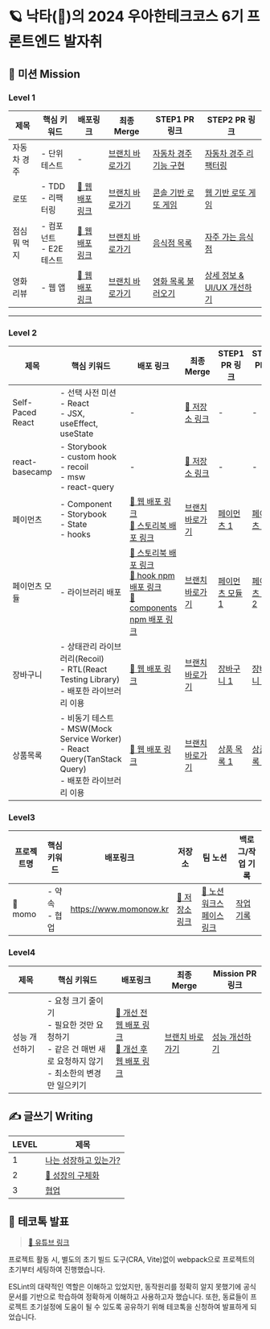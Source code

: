 # 🪐 낙타(🐫)의 2024 우아한테크코스 6기 프론트엔드 발자취

## 🎯 미션 Mission

### Level 1

| 제목         | 핵심 키워드                  | 배포링크                                                              | 최종 Merge                                                                              | STEP1 PR 링크                                                                         | STEP2 PR 링크                                                                                 |
| ------------ | ---------------------------- | --------------------------------------------------------------------- | --------------------------------------------------------------------------------------- | ------------------------------------------------------------------------------------- | --------------------------------------------------------------------------------------------- |
| 자동차 경주  | - 단위 테스트                | -                                                                     | [브랜치 바로가기](https://github.com/woowacourse/javascript-racingcar/tree/largopie)    | [자동차 경주 기능 구현](https://github.com/woowacourse/javascript-racingcar/pull/261) | [자동차 경주 리팩터링](https://github.com/woowacourse/javascript-racingcar/pull/301)          |
| 로또         | - TDD <br> - 리팩터링        | [🔗 웹 배포 링크](https://largopie.github.io/javascript-lotto/dist)   | [브랜치 바로가기](https://github.com/woowacourse/javascript-lotto/tree/largopie)        | [콘솔 기반 로또 게임](https://github.com/woowacourse/javascript-lotto/pull/275)       | [웹 기반 로또 게임](https://github.com/woowacourse/javascript-lotto/pull/304)                 |
| 점심 뭐 먹지 | - 컴포넌트 <br> - E2E 테스트 | [🔗 웹 배포 링크](https://largopie.github.io/javascript-lunch)        | [브랜치 바로가기](https://github.com/woowacourse/javascript-lunch/tree/largopie)        | [음식점 목록](https://github.com/woowacourse/javascript-lunch/pull/112)               | [자주 가는 음식점](https://github.com/woowacourse/javascript-lunch/pull/151)                  |
| 영화 리뷰    | - 웹 앱                      | [🔗 웹 배포 링크](https://largopie.github.io/javascript-movie-review) | [브랜치 바로가기](https://github.com/woowacourse/javascript-movie-review/tree/largopie) | [영화 목록 불러오기](https://github.com/woowacourse/javascript-movie-review/pull/127) | [상세 정보 & UI/UX 개선하기](https://github.com/woowacourse/javascript-movie-review/pull/149) |

---

### Level 2

| 제목             | 핵심 키워드                                                                                                      | 배포 링크                                                                                                                                                                                                                                                                                                          | 최종 Merge                                                                              | STEP1 PR 링크                                                                 | STEP2 PR 링크                                                                 |
| ---------------- | ---------------------------------------------------------------------------------------------------------------- | ------------------------------------------------------------------------------------------------------------------------------------------------------------------------------------------------------------------------------------------------------------------------------------------------------------------ | --------------------------------------------------------------------------------------- | ----------------------------------------------------------------------------- | ----------------------------------------------------------------------------- |
| Self-Paced React | - 선택 사전 미션 <br> - React <br> - JSX, useEffect, useState                                                    | -                                                                                                                                                                                                                                                                                                                  | [🔗 저장소 링크](https://github.com/Largopie/self-paced-react)                          | -                                                                             | -                                                                             |
| react-basecamp   | - Storybook <br> - custom hook <br> - recoil <br> - msw <br> - react-query <br>                                  | -                                                                                                                                                                                                                                                                                                                  | [🔗 저장소 링크](https://github.com/Largopie/react-basecamp)                            | -                                                                             | -                                                                             |
| 페이먼츠         | - Component <br> - Storybook <br> - State <br> - hooks                                                           | [🔗 웹 배포 링크](https://largopie.github.io/react-payments/) <br> [🔗 스토리북 배포 링크](https://6620b9c5a5e20036aa430f30-oahbybhaab.chromatic.com/)                                                                                                                                                             | [브랜치 바로가기](https://github.com/woowacourse/react-payments/tree/largopie)          | [페이먼츠 1](https://github.com/woowacourse/react-payments/pull/338)          | [페이먼츠 2](https://github.com/woowacourse/react-payments/pull/384)          |
| 페이먼츠 모듈    | - 라이브러리 배포                                                                                                | [🔗 스토리북 배포 링크](https://663342edd14cc55928a2114e-fvbeohgplf.chromatic.com/?path=/story/modal-alertmodal--default) <br> [🔗 hook npm 배포 링크](https://www.npmjs.com/package/nakta-react-payments-hooks) <br> [🔗 components npm 배포 링크](https://www.npmjs.com/package/nakta-react-payments-components) | [브랜치 바로가기](https://github.com/woowacourse/react-modules/tree/largopie)           | [페이먼츠 모듈 1](https://github.com/woowacourse/react-modules/pull/26)       | [페이먼츠 모듈 2](https://github.com/woowacourse/react-modules/pull/60)       |
| 장바구니         | - 상태관리 라이브러리(Recoil) <br> - RTL(React Testing Library) <br> - 배포한 라이브러리 이용                    | [🔗 웹 배포 링크](https://largopie.github.io/react-shopping-cart)                                                                                                                                                                                                                                                  | [브랜치 바로가기](https://github.com/woowacourse/react-shopping-cart/tree/largopie)     | [장바구니 1](https://github.com/woowacourse/react-shopping-cart/pull/277)     | [장바구니 2](https://github.com/woowacourse/react-shopping-cart/pull/294)     |
| 상품목록         | - 비동기 테스트 <br> - MSW(Mock Service Worker) <br> - React Query(TanStack Query) <br> - 배포한 라이브러리 이용 | [🔗 웹 배포 링크](https://largopie.github.io/react-shopping-products)                                                                                                                                                                                                                                              | [브랜치 바로가기](https://github.com/woowacourse/react-shopping-products/tree/largopie) | [상품 목록 1](https://github.com/woowacourse/react-shopping-products/pull/35) | [상품 목록 2](https://github.com/woowacourse/react-shopping-products/pull/54) |

### Level3

| 프로젝트명 | 핵심 키워드        | 배포링크               | 저장소                                                           | 팀 노션                                                                                               | 백로그/작업 기록                                                                                                          |
| ---------- | ------------------ | ---------------------- | ---------------------------------------------------------------- | ----------------------------------------------------------------------------------------------------- | ------------------------------------------------------------------------------------------------------------------------- |
| 🍑 momo    | - 약속 <br> - 협업 | https://www.momonow.kr | [🔗 저장소 링크](https://github.com/woowacourse-teams/2024-momo) | [🔗 노션 워크스페이스 링크](https://paper-mass-5ff.notion.site/momo-706f061b3c374f2d8f90cb8b0aabc445) | [작업 기록](https://paper-mass-5ff.notion.site/e4d30c758a4c4acd8aa096dfaa5e62a6?v=258e3a0f35f042c5b693b8386cffb336&pvs=4) |

### Level4

| 제목          | 핵심 키워드                                                                                                          | 배포링크                                                                                                                                 | 최종 Merge                                                                    | Mission PR 링크                                                        |
| ------------- | -------------------------------------------------------------------------------------------------------------------- | ---------------------------------------------------------------------------------------------------------------------------------------- | ----------------------------------------------------------------------------- | ---------------------------------------------------------------------- |
| 성능 개선하기 | - 요청 크기 줄이기<br/>- 필요한 것만 요청하기<br />- 같은 건 매번 새로 요청하지 않기<br />- 최소한의 변경만 일으키기 | [🔗 개선 전 웹 배포 링크](https://largopie.github.io/perf-basecamp)<br />[🔗 개선 후 웹 배포 링크](https://djnyvv1a2q93n.cloudfront.net) | [브랜치 바로가기](https://github.com/woowacourse/perf-basecamp/tree/largopie) | [성능 개선하기](https://github.com/woowacourse/perf-basecamp/pull/144) |

## ✍️ 글쓰기 Writing

| LEVEL | 제목                                                                                     |
| ----- | ---------------------------------------------------------------------------------------- |
| 1     | [나는 성장하고 있는가?](https://github.com/Largopie/woowa-writing/blob/level2/level1.md) |
| 2     | [🌱 성장의 구체화](https://github.com/Largopie/woowa-writing/blob/level2/level2.md)      |
| 3     | [협업](https://github.com/Largopie/woowa-writing/blob/level3/level3.md)                  |

## 🎥 테코톡 발표

> [🔗 유튜브 링크](https://www.youtube.com/watch?v=Be9q0k5BJ_s)

프로젝트 활동 시, 별도의 초기 빌드 도구(CRA, Vite)없이 webpack으로 프로젝트의 초기부터 세팅하여 진행했습니다.

ESLint의 대략적인 역할은 이해하고 있었지만, 동작원리를 정확히 알지 못했기에 공식문서를 기반으로 학습하여 정확하게 이해하고 사용하고자 했습니다. 또한, 동료들이 프로젝트 초기설정에 도움이 될 수 있도록 공유하기 위해 테코톡을 신청하여 발표하게 되었습니다.
